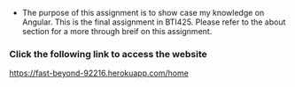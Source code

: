 - The purpose of this assignment is to show case my knowledge on Angular. This is the final assignment in BTI425. Please refer to the about section for a more through breif on this assignment.

### Click the following link to access the website 
https://fast-beyond-92216.herokuapp.com/home
